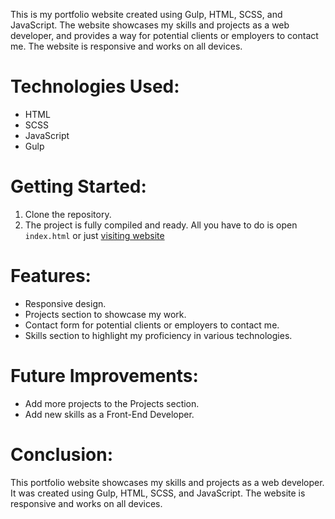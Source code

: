 This is my portfolio website created using Gulp, HTML, SCSS, and JavaScript. The website showcases my skills and projects as a web developer, and provides a way for potential clients or employers to contact me. The website is responsive and works on all devices.

# Technologies Used:
* HTML
* SCSS
* JavaScript
* Gulp
# Getting Started:
1. Clone the repository.
2. The project is fully compiled and ready. All you have to do is open `index.html` or just [visiting website](https://joulence.github.io/portfolio/)
# Features:
* Responsive design.
* Projects section to showcase my work.
* Contact form for potential clients or employers to contact me.
* Skills section to highlight my proficiency in various technologies.
# Future Improvements:
* Add more projects to the Projects section.
* Add new skills as a Front-End Developer.
# Conclusion:
This portfolio website showcases my skills and projects as a web developer. It was created using Gulp, HTML, SCSS, and JavaScript. The website is responsive and works on all devices.